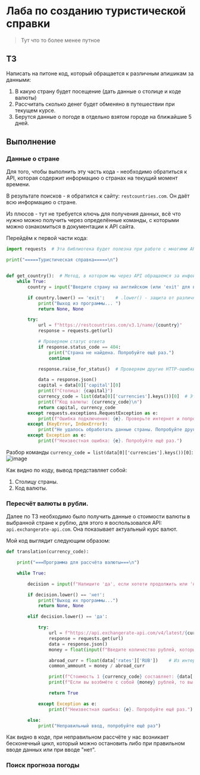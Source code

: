 # Лаба по созданию туристической справки
> Тут что то более менее путное
## ТЗ
Написать на питоне код, который обращается к различным апишикам за данными:
1. В какую страну будет посещение (дать данные о столице и коде валюты)
2. Рассчитать сколько денег будет обменяно в путешествии при текущем курсе.
3. Берутся данные о погоде в отдельно взятом городе на ближайшие 5 дней.
## Выполнение
### Данные о стране
Для того, чтобы выполнить эту часть кода - необходимо обратиться к API, которая содержит информацию о странах на текущий момент времени. 

В результате поисков - я обратился к сайту: `restcountries.com`. Он даёт всю информацию о стране.

Из плюсов - тут не требуется ключь для получения данных, всё что нужно можно получить через определённые команды, с которыми можно ознакомиться в документации к API сайта.

Перейдём к первой части кода: 
```py
import requests  # Эта библиотека будет полезна при работе с многими API 

print("=====Туристическая справка=====\n")


def get_country():  # Метод, в котором мы через API обращаемся за инфой по странам
    while True:
        country = input("Введите страну на английском (или 'exit' для выхода): ").strip()    # .strip() - удаление лишних пробелов

        if country.lower() == 'exit':    # .lower() - защита от различных описаний 'exit'. Можно хоть капсом писать
            print("Выход из программы... ")
            return None, None

        try:
            url = f"https://restcountries.com/v3.1/name/{country}"
            response = requests.get(url)

            # Проверяем статус ответа
            if response.status_code == 404:
                print("Страна не найдена. Попробуйте ещё раз.")
                continue

            response.raise_for_status()  # Проверяем другие HTTP-ошибки

            data = response.json()
            capital = data[0]['capital'][0]
            print(f"Столица: {capital}")
            currency_code = list(data[0]['currencies'].keys())[0]  # Эту команду следует запомнить, так как именно она даёт код валюты
            print(f"Код валюты: {currency_code}\n")
            return capital, currency_code
        except requests.exceptions.RequestException as e:
            print(f"Ошибка подключения: {e}. Проверьте интернет и попробуйте ещё раз.")
        except (KeyError, IndexError):
            print("Не удалось обработать данные страны. Попробуйте другое название.")  # Эта ситуация актуальна для Китая (КНР)
        except Exception as e:
            print(f"Неизвестная ошибка: {e}. Попробуйте ещё раз.")

```

Разбор команды `currency_code = list(data[0]['currencies'].keys())[0]`:
![image](https://github.com/user-attachments/assets/789355a0-aa61-49c2-952a-6645f7a8d623)

Как видно по коду, вывод представляет собой:
1. Столицу страны.
2. Код валюты.

### Пересчёт валюты в рубли.

Далее по ТЗ необходимо было получить данные о стоимости валюты в выбранной стране к рублю, для этого я воспользовался API: `api.exchangerate-api.com`. Она показывает актуальный курс валют. 

Мой код выглядит следующим образом:
```py
def translation(currency_code):

    print("===Программа для рассчёта валюты===\n")

    while True:

        decision = input(f"Напишите 'да', если хотети продолжить или 'нет' если не хотите: \n")

        if decision.lower() == 'нет':
            print("Выход их программы...")
            return None, None

        elif decision.lower() == 'да':

            try:
                url = f"https://api.exchangerate-api.com/v4/latest/{currency_code}"
                response = requests.get(url)
                data = response.json()
                money = float(input(f"Введите количество рублей, которые вы возьмёте в поездку: "))

                abroad_curr = float(data['rates']['RUB'])    # Из интересного, воны КНДР не конвертируются в рубли :)
                common_ammount = money / abroad_curr

                print(f"Стоимость 1 {currency_code} составляет: {data['rates']['RUB']} рублей")
                print(f"Если вы возбмёте с собой {money} рублей, то вы сможете их поменять на {round(common_ammount, 2)} {currency_code}")    # {round(common_ammount, 2)}  - выводит значение с 2-мя цифрами после запятой

                return True

            except Exception as e:
                print(f"Неизвестная ошибка: {e}. Попробуйте ещё раз.")

        else:
            print("Неправильный ввод, попробуйте ещё раз")

```

Как видно в коде, при неправильном рассчёте у нас возникает бесконечный цикл, который можно остановить либо при правильном вводе данных или при вводе "нет".

### Поиск прогноза погоды
